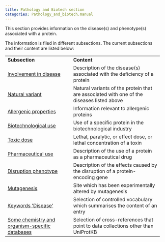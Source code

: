 ```yaml
---
title: Pathology and Biotech section
categories: Pathology_and_biotech,manual
---
```


This section provides information on the disease(s) and phenotype(s) associated with a protein.

The information is filed in different subsections. The current subsections and their content are listed below:

|                                                                                                         |                                                                                           |
|:--------------------------------------------------------------------------------------------------------|:------------------------------------------------------------------------------------------|
| **Subsection**                                                                                          | **Content**                                                                               |
| [Involvement in disease](https://www.uniprot.org/help/involvement_in_disease)                           | Description of the disease(s) associated with the deficiency of a protein                 |
| [Natural variant](https://www.uniprot.org/help/variant)                                                 | Natural variants of the protein that are associated with one of the diseases listed above |
| [Allergenic properties](https://www.uniprot.org/help/allergenic_properties)                             | Information relevant to allergenic proteins                                               |
| [Biotechnological use](https://www.uniprot.org/help/biotechnological_use)                               | Use of a specific protein in the biotechnological industry                                |
| [Toxic dose](https://www.uniprot.org/help/toxic_dose)                                                   | Lethal, paralytic, or effect dose, or lethal concentration of a toxin                     |
| [Pharmaceutical use](https://www.uniprot.org/help/pharmaceutical_use)                                   | Description of the use of a protein as a pharmaceutical drug                              |
| [Disruption phenotype](https://www.uniprot.org/help/disruption_phenotype)                               | Description of the effects caused by the disruption of a protein-encoding gene            |
| [Mutagenesis](https://www.uniprot.org/help/mutagen)                                                     | Site which has been experimentally altered by mutagenesis                                 |
| [Keywords 'Disease'](https://www.uniprot.org/keywords/KW-9995)                                           | Selection of controlled vocabulary which summarises the content of an entry               |
| [Some chemistry and organism-specific databases](https://www.uniprot.org/help/cross_references_section) | Selection of cross-references that point to data collections other than UniProtKB         |
